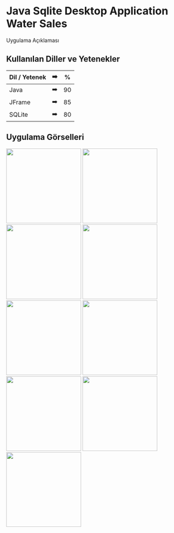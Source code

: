 # Java Sqlite Desktop Application Water Sales
Uygulama Açıklaması


## Kullanılan Diller ve Yetenekler

| Dil / Yetenek | :arrow_right: | % |
| ------------- |:-------------:|:-------------:|
| Java | :arrow_right: | 90 |
| JFrame | :arrow_right: | 85 |
| SQLite | :arrow_right: | 80 |

## Uygulama Görselleri

<p>
<a href="https://github.com/turancaymaz/Java-Sqlite-Desktop-Application-Water-Sales/blob/main/project_image/SU%20SATI%C5%9E%20OTOMASYONU-page-2.jpg" target="_blank">
<img src="https://github.com/turancaymaz/Java-Sqlite-Desktop-Application-Water-Sales/blob/main/project_image/SU%20SATI%C5%9E%20OTOMASYONU-page-2.jpg" width="200" style="max-width:100%;"></a>


<a href="https://github.com/turancaymaz/Java-Sqlite-Desktop-Application-Water-Sales/blob/main/project_image/SU%20SATI%C5%9E%20OTOMASYONU-page-3.jpg" target="_blank">
<img src="https://github.com/turancaymaz/Java-Sqlite-Desktop-Application-Water-Sales/blob/main/project_image/SU%20SATI%C5%9E%20OTOMASYONU-page-3.jpg" width="200" style="max-width:100%;"></a>
  
  

<a href="https://github.com/turancaymaz/Java-Sqlite-Desktop-Application-Water-Sales/blob/main/project_image/SU%20SATI%C5%9E%20OTOMASYONU-page-4.jpg" target="_blank">
<img src="https://github.com/turancaymaz/Java-Sqlite-Desktop-Application-Water-Sales/blob/main/project_image/SU%20SATI%C5%9E%20OTOMASYONU-page-4.jpg" width="200" style="max-width:100%;"></a>
  

<a href="https://github.com/turancaymaz/Java-Sqlite-Desktop-Application-Water-Sales/blob/main/project_image/SU%20SATI%C5%9E%20OTOMASYONU-page-5.jpg" target="_blank">
<img src="https://github.com/turancaymaz/Java-Sqlite-Desktop-Application-Water-Sales/blob/main/project_image/SU%20SATI%C5%9E%20OTOMASYONU-page-5.jpg" width="200" style="max-width:100%;"></a>
  

<a href="https://github.com/turancaymaz/Java-Sqlite-Desktop-Application-Water-Sales/blob/main/project_image/SU%20SATI%C5%9E%20OTOMASYONU-page-6.jpg" target="_blank">
<img src="https://github.com/turancaymaz/Java-Sqlite-Desktop-Application-Water-Sales/blob/main/project_image/SU%20SATI%C5%9E%20OTOMASYONU-page-6.jpg" width="200" style="max-width:100%;"></a>
  

<a href="https://github.com/turancaymaz/Java-Sqlite-Desktop-Application-Water-Sales/blob/main/project_image/SU%20SATI%C5%9E%20OTOMASYONU-page-7.jpg" target="_blank">
<img src="https://github.com/turancaymaz/Java-Sqlite-Desktop-Application-Water-Sales/blob/main/project_image/SU%20SATI%C5%9E%20OTOMASYONU-page-7.jpg" width="200" style="max-width:100%;"></a>
  
<a href="https://github.com/turancaymaz/Java-Sqlite-Desktop-Application-Water-Sales/blob/main/project_image/SU%20SATI%C5%9E%20OTOMASYONU-page-8.jpg" target="_blank">
<img src="https://github.com/turancaymaz/Java-Sqlite-Desktop-Application-Water-Sales/blob/main/project_image/SU%20SATI%C5%9E%20OTOMASYONU-page-8.jpg" width="200" style="max-width:100%;"></a>
  
<a href="https://github.com/turancaymaz/Java-Sqlite-Desktop-Application-Water-Sales/blob/main/project_image/SU%20SATI%C5%9E%20OTOMASYONU-page-9.jpg" target="_blank">
<img src="https://github.com/turancaymaz/Java-Sqlite-Desktop-Application-Water-Sales/blob/main/project_image/SU%20SATI%C5%9E%20OTOMASYONU-page-9.jpg" width="200" style="max-width:100%;"></a>
  
<a href="https://github.com/turancaymaz/Java-Sqlite-Desktop-Application-Water-Sales/blob/main/project_image/SU%20SATI%C5%9E%20OTOMASYONU-page-10.jpg" target="_blank">
<img src="https://github.com/turancaymaz/Java-Sqlite-Desktop-Application-Water-Sales/blob/main/project_image/SU%20SATI%C5%9E%20OTOMASYONU-page-10.jpg" width="200" style="max-width:100%;"></a>
  
  

</p>
 
